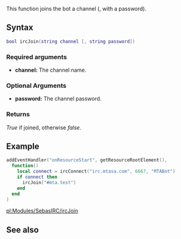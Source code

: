 This function joins the bot a channel (, with a password).

Syntax
------

``` lua
bool ircJoin(string channel [, string password])
```

### Required arguments

-   **channel:** The channel name.

### Optional Arguments

-   **password:** The channel password.

### Returns

*True* if joined, otherwise *false*.

Example
-------

``` lua
addEventHandler("onResourceStart", getResourceRootElement(),
  function()
    local connect = ircConnect("irc.mtasa.com", 6667, "MTABot")
    if connect then
      ircJoin("#mta.test")
    end
  end
)
```

[pl:Modules/SebasIRC/ircJoin](/docs/pl:modules/sebasirc/ircjoin.md "wikilink")

See also
--------
